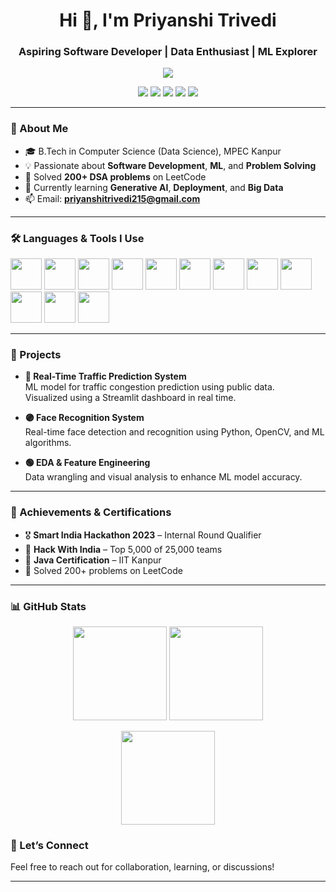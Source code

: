 <h1 align="center">Hi 👋, I'm Priyanshi Trivedi</h1>
<h3 align="center">Aspiring Software Developer | Data Enthusiast | ML Explorer</h3>

<p align="center">
  <img src="https://readme-typing-svg.demolab.com/?lines=Computer+Science+Student;ML+Explorer;Software+Developer;enjoy+solving+DSA+problems;Always+Learning!&font=Fira%20Code&center=true&width=500&height=45&color=F700FF&vCenter=true&pause=1000&size=24" />
</p>

<p align="center">
  <a href="mailto:priyanshitrivedi215@gmail.com"><img src="https://img.shields.io/badge/Gmail-D14836?style=for-the-badge&logo=gmail&logoColor=white"/></a>
  <a href="https://www.linkedin.com/in/priyanshi-trivedi24/"><img src="https://img.shields.io/badge/LinkedIn-0077B5?style=for-the-badge&logo=linkedin&logoColor=white"/></a>
  <a href="https://github.com/priyanshi-trivedi"><img src="https://img.shields.io/badge/GitHub-181717?style=for-the-badge&logo=github&logoColor=white"/></a>
  <a href="https://leetcode.com/u/Priyanshi_trivedi/"><img src="https://img.shields.io/badge/LeetCode-FFA116?style=for-the-badge&logo=leetcode&logoColor=black"/></a>
  <a href="https://www.hackerrank.com/profile/priyanshitrived3"><img src="https://img.shields.io/badge/HackerRank-2EC866?style=for-the-badge&logo=HackerRank&logoColor=white"/></a>
</p>

---

### 🚀 About Me
- 🎓 B.Tech in Computer Science (Data Science), MPEC Kanpur  
- 💡 Passionate about **Software Development**, **ML**, and **Problem Solving**
- 🧠 Solved **200+ DSA problems** on LeetCode  
- 🌱 Currently learning **Generative AI**, **Deployment**, and **Big Data**
- 📫 Email: **priyanshitrivedi215@gmail.com**

---

### 🛠️ Languages & Tools I Use

<p>
  <img src="https://cdn.jsdelivr.net/gh/devicons/devicon/icons/c/c-original.svg" width="50" height="50"/>
  <img src="https://cdn.jsdelivr.net/gh/devicons/devicon/icons/cplusplus/cplusplus-original.svg" width="50" height="50"/>
  <img src="https://cdn.jsdelivr.net/gh/devicons/devicon/icons/python/python-original.svg" width="50" height="50"/>
  <img src="https://cdn.jsdelivr.net/gh/devicons/devicon/icons/java/java-original.svg" width="50" height="50"/>
  <img src="https://cdn.jsdelivr.net/gh/devicons/devicon/icons/mysql/mysql-original.svg" width="50" height="50"/>
  <img src="https://cdn.jsdelivr.net/gh/devicons/devicon/icons/git/git-original.svg" width="50" height="50"/>
  <img src="https://cdn.jsdelivr.net/gh/devicons/devicon/icons/github/github-original.svg" width="50" height="50"/>
  <img src="https://cdn.jsdelivr.net/gh/devicons/devicon/icons/vscode/vscode-original.svg" width="50" height="50"/>
  <img src="https://cdn.jsdelivr.net/gh/devicons/devicon/icons/jupyter/jupyter-original.svg" width="50" height="50"/>
  <img src="https://cdn.jsdelivr.net/gh/devicons/devicon/icons/pandas/pandas-original.svg" width="50" height="50"/>
  <img src="https://cdn.jsdelivr.net/gh/devicons/devicon/icons/numpy/numpy-original.svg" width="50" height="50"/>
  <img src="https://cdn.jsdelivr.net/gh/devicons/devicon/icons/opencv/opencv-original.svg" width="50" height="50"/>
</p>

---

### 💼 Projects

- **🔵 Real-Time Traffic Prediction System**  
  ML model for traffic congestion prediction using public data.  
  Visualized using a Streamlit dashboard in real time.

- **🟣 Face Recognition System**  
  Real-time face detection and recognition using Python, OpenCV, and ML algorithms.

- **🟢 EDA & Feature Engineering**  
  Data wrangling and visual analysis to enhance ML model accuracy.

---

### 🏅 Achievements & Certifications

- 🎖️ **Smart India Hackathon 2023** – Internal Round Qualifier  
- 🥇 **Hack With India** – Top 5,000 of 25,000 teams  
- 📜 **Java Certification** – IIT Kanpur  
- 🔢 Solved 200+ problems on LeetCode

---

### 📊 GitHub Stats

<p align="center">
  <img src="https://github-readme-stats.vercel.app/api?username=priyanshi-trivedi&show_icons=true&theme=radical" height="150"/>
  <img src="https://github-readme-streak-stats.herokuapp.com/?user=priyanshi-trivedi&theme=radical" height="150"/>
</p>
<p align="center">
  <img src="https://github-readme-stats.vercel.app/api/top-langs/?username=priyanshi-trivedi&layout=compact&theme=radical" height="150"/>
</p>


### 🔗 Let’s Connect
Feel free to reach out for collaboration, learning, or discussions!

---

